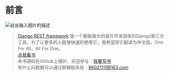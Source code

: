 # 前言

![此处输入图片的描述][1]
  
> [Django REST framework][4] 是一个都能极大的提升开发效率的Django第三方工具，为了让更多的人能够快速的使用它，我希望将它翻译为中文版，One For All，All For One。  
[点我看书][2]  
本书源码在Github上维护，欢迎参与：[我要写书][3]  
有什么问题都可以通过邮箱联系我：86021111@163.com  


  [1]: http://7xq2as.com1.z0.glb.clouddn.com/logo.png
  [2]: https://xym2010.gitbooks.io/django-rest-framework-doc/content/
  [3]: https://github.com/xym2010/Django-REST-framework-Doc
  [4]: http://www.tomchristie.com/rest-framework-2-docs/
